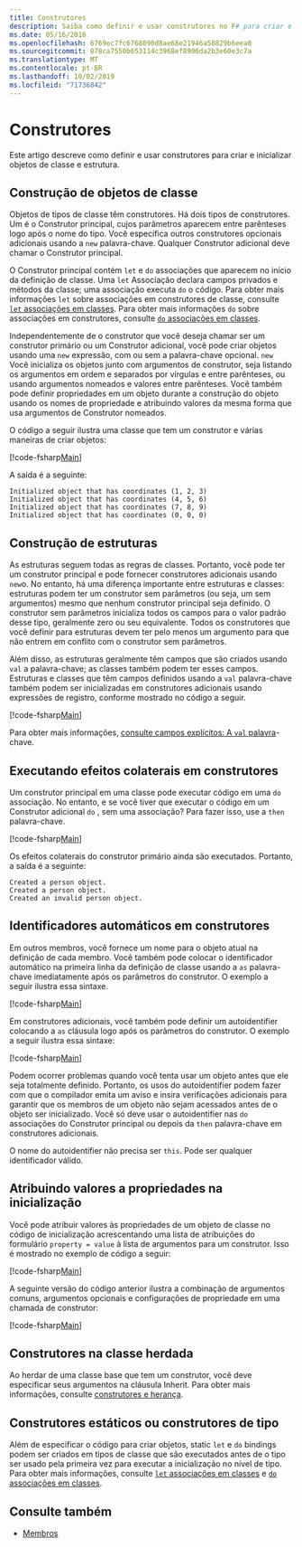 ```yaml
---
title: Construtores
description: Saiba como definir e usar construtores no F# para criar e inicializar objetos de classe e estrutura.
ms.date: 05/16/2016
ms.openlocfilehash: 6769ec7fc6768090d8ae68e21946a58829b6eea0
ms.sourcegitcommit: 878ca7550b653114c3968ef8906da2b3e60e3c7a
ms.translationtype: MT
ms.contentlocale: pt-BR
ms.lasthandoff: 10/02/2019
ms.locfileid: "71736842"
---
```

# <a name="constructors"></a>Construtores

Este artigo descreve como definir e usar construtores para criar e inicializar objetos de classe e estrutura.

## <a name="construction-of-class-objects"></a>Construção de objetos de classe

Objetos de tipos de classe têm construtores. Há dois tipos de construtores. Um é o Construtor principal, cujos parâmetros aparecem entre parênteses logo após o nome do tipo. Você especifica outros construtores opcionais adicionais usando a `new` palavra-chave. Qualquer Construtor adicional deve chamar o Construtor principal.

O Construtor principal contém `let` e `do` associações que aparecem no início da definição de classe. Uma `let` Associação declara campos privados e métodos da classe; uma associação executa `do` o código. Para obter mais informações `let` sobre associações em construtores de classe, consulte [ `let` associações em classes](let-bindings-in-classes.md). Para obter mais informações `do` sobre associações em construtores, consulte [ `do` associações em classes](do-bindings-in-classes.md).

Independentemente de o construtor que você deseja chamar ser um construtor primário ou um Construtor adicional, você pode criar objetos usando uma `new` expressão, com ou sem a palavra-chave opcional. `new` Você inicializa os objetos junto com argumentos de construtor, seja listando os argumentos em ordem e separados por vírgulas e entre parênteses, ou usando argumentos nomeados e valores entre parênteses. Você também pode definir propriedades em um objeto durante a construção do objeto usando os nomes de propriedade e atribuindo valores da mesma forma que usa argumentos de Construtor nomeados.

O código a seguir ilustra uma classe que tem um construtor e várias maneiras de criar objetos:

[!code-fsharp[Main](~/samples/snippets/fsharp/lang-ref-2/snippet3501.fs)]

A saída é a seguinte:

```console
Initialized object that has coordinates (1, 2, 3)
Initialized object that has coordinates (4, 5, 6)
Initialized object that has coordinates (7, 8, 9)
Initialized object that has coordinates (0, 0, 0)
```

## <a name="construction-of-structures"></a>Construção de estruturas

As estruturas seguem todas as regras de classes. Portanto, você pode ter um construtor principal e pode fornecer construtores adicionais usando `new`o. No entanto, há uma diferença importante entre estruturas e classes: estruturas podem ter um construtor sem parâmetros (ou seja, um sem argumentos) mesmo que nenhum construtor principal seja definido. O construtor sem parâmetros inicializa todos os campos para o valor padrão desse tipo, geralmente zero ou seu equivalente. Todos os construtores que você definir para estruturas devem ter pelo menos um argumento para que não entrem em conflito com o construtor sem parâmetros.

Além disso, as estruturas geralmente têm campos que são criados usando `val` a palavra-chave; as classes também podem ter esses campos. Estruturas e classes que têm campos definidos usando a `val` palavra-chave também podem ser inicializadas em construtores adicionais usando expressões de registro, conforme mostrado no código a seguir.

[!code-fsharp[Main](~/samples/snippets/fsharp/lang-ref-2/snippet3502.fs)]

Para obter mais informações, [consulte campos explícitos: A `val` palavra](explicit-fields-the-val-keyword.md)-chave.

## <a name="executing-side-effects-in-constructors"></a>Executando efeitos colaterais em construtores

Um construtor principal em uma classe pode executar código em uma `do` associação. No entanto, e se você tiver que executar o código em um Construtor adicional `do` , sem uma associação? Para fazer isso, use a `then` palavra-chave.

[!code-fsharp[Main](~/samples/snippets/fsharp/lang-ref-2/snippet3503.fs)]

Os efeitos colaterais do construtor primário ainda são executados. Portanto, a saída é a seguinte:

```console
Created a person object.
Created a person object.
Created an invalid person object.
```

## <a name="self-identifiers-in-constructors"></a>Identificadores automáticos em construtores

Em outros membros, você fornece um nome para o objeto atual na definição de cada membro. Você também pode colocar o identificador automático na primeira linha da definição de classe usando a `as` palavra-chave imediatamente após os parâmetros do construtor. O exemplo a seguir ilustra essa sintaxe.

[!code-fsharp[Main](~/samples/snippets/fsharp/lang-ref-2/snippet3504.fs)]

Em construtores adicionais, você também pode definir um autoidentifier colocando a `as` cláusula logo após os parâmetros do construtor. O exemplo a seguir ilustra essa sintaxe:

[!code-fsharp[Main](~/samples/snippets/fsharp/lang-ref-2/snippet3505.fs)]

Podem ocorrer problemas quando você tenta usar um objeto antes que ele seja totalmente definido. Portanto, os usos do autoidentifier podem fazer com que o compilador emita um aviso e insira verificações adicionais para garantir que os membros de um objeto não sejam acessados antes de o objeto ser inicializado. Você só deve usar o autoidentifier nas `do` associações do Construtor principal ou depois da `then` palavra-chave em construtores adicionais.

O nome do autoidentifier não precisa ser `this`. Pode ser qualquer identificador válido.

## <a name="assigning-values-to-properties-at-initialization"></a>Atribuindo valores a propriedades na inicialização

Você pode atribuir valores às propriedades de um objeto de classe no código de inicialização acrescentando uma lista de atribuições do formulário `property = value` à lista de argumentos para um construtor. Isso é mostrado no exemplo de código a seguir:

[!code-fsharp[Main](~/samples/snippets/fsharp/lang-ref-2/snippet3506.fs)]

A seguinte versão do código anterior ilustra a combinação de argumentos comuns, argumentos opcionais e configurações de propriedade em uma chamada de construtor:

[!code-fsharp[Main](~/samples/snippets/fsharp/lang-ref-2/snippet3507.fs)]

## <a name="constructors-in-inherited-class"></a>Construtores na classe herdada

Ao herdar de uma classe base que tem um construtor, você deve especificar seus argumentos na cláusula Inherit. Para obter mais informações, consulte [construtores e herança](../inheritance.md#constructors-and-inheritance).

## <a name="static-constructors-or-type-constructors"></a>Construtores estáticos ou construtores de tipo

Além de especificar o código para criar objetos, static `let` e `do` bindings podem ser criados em tipos de classe que são executados antes de o tipo ser usado pela primeira vez para executar a inicialização no nível de tipo. Para obter mais informações, consulte [ `let` associações em classes](let-bindings-in-classes.md) e [ `do` associações em classes](do-bindings-in-classes.md).

## <a name="see-also"></a>Consulte também

- [Membros](index.md)
